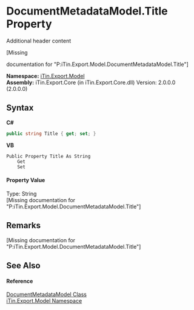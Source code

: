 # DocumentMetadataModel.Title Property 
Additional header content 

\[Missing <summary> documentation for "P:iTin.Export.Model.DocumentMetadataModel.Title"\]

**Namespace:**&nbsp;<a href="N_iTin_Export_Model">iTin.Export.Model</a><br />**Assembly:**&nbsp;iTin.Export.Core (in iTin.Export.Core.dll) Version: 2.0.0.0 (2.0.0.0)

## Syntax

**C#**<br />
``` C#
public string Title { get; set; }
```

**VB**<br />
``` VB
Public Property Title As String
	Get
	Set
```


#### Property Value
Type: String<br />\[Missing <value> documentation for "P:iTin.Export.Model.DocumentMetadataModel.Title"\]

## Remarks
\[Missing <remarks> documentation for "P:iTin.Export.Model.DocumentMetadataModel.Title"\]

## See Also


#### Reference
<a href="T_iTin_Export_Model_DocumentMetadataModel">DocumentMetadataModel Class</a><br /><a href="N_iTin_Export_Model">iTin.Export.Model Namespace</a><br />